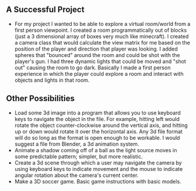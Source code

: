 ## A Successful Project

* For my project I wanted to be able to explore a virtual room/world from a first person viewpoint. I created a room programmatically out of blocks (just a 3 dimensional array of boxes very much like minecraft). I created a camera class that would calculate the view matrix for me based on the position of the player and direction that player was looking. I added spheres that "bounced" around the room and could be shot with the player's gun. I had three dynamic lights that could be moved and "shot out" causing the room to go dark. Basically I made a first person experience in which the player could explore a room and interact with objects and lights in that room.

## Other Possibilities

* Load some 3d image into a program that allows you to use keyboard keys to navigate the object in the file. For example, hitting left would rotate the object counter-clockwise around the vertical axis, and hitting up or down would rotate it over the horizontal axis. Any 3d file format will do so long as the format is open enough to be workable. I would suggest a file from Blender, a 3d animation system.
* Animate a shadow coming off of a ball as the light source moves in some predictable pattern; simpler, but more realistic.
* Create a 3d scene through which a user may navigate the camera by using keyboard keys to indicate movement and the mouse to indicate angular rotation about the camera's current center.
* Make a 3D soccer game. Basic game instructions with basic models.
